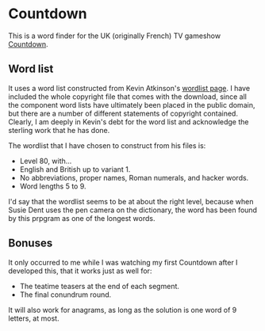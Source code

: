 # Countdown

This is a word finder for the UK (originally French) TV gameshow 
[Countdown](http://en.wikipedia.org/wiki/Countdown_%28game_show%29).

## Word list

It uses a word list constructed from
Kevin Atkinson's [wordlist page](http://wordlist.sourceforge.net/). 
I have included the whole copyright file that comes with the download, since
all the component word lists have ultimately been placed in the public domain, 
but there are a number of different statements of copyright contained. Clearly,
I am deeply in Kevin's debt for the word list and acknowledge the sterling work
that he has done.

The wordlist that I have chosen to construct from his files is:

- Level 80, with...
- English and British up to variant 1.
- No abbreviations, proper names, Roman numerals, and hacker words. 
- Word lengths 5 to 9.

I'd say that the wordlist seems to be at about the right level, because 
when Susie Dent uses the pen camera on the dictionary, the word has been found by
this prpgram as one of the longest words.

## Bonuses

It only occurred to me while I was watching my first Countdown after I 
developed this, that it works just as well for:

- The teatime teasers at the end of each segment.
- The final conundrum round.

It will also work for anagrams, as long as the solution is one word of 
9 letters, at most.
